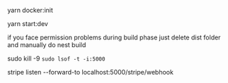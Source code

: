 yarn docker:init

yarn start:dev

if you face permission problems during build phase just delete dist folder and manually do nest build

sudo kill -9 `sudo lsof -t -i:5000`

stripe listen --forward-to localhost:5000/stripe/webhook
